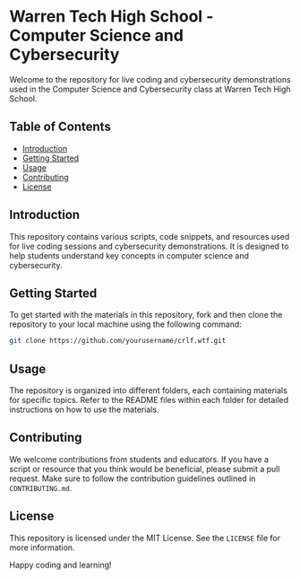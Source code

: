 # Warren Tech High School - Computer Science and Cybersecurity

Welcome to the repository for live coding and cybersecurity demonstrations used in the Computer Science and Cybersecurity class at Warren Tech High School.

## Table of Contents
- [Introduction](#introduction)
- [Getting Started](#getting-started)
- [Usage](#usage)
- [Contributing](#contributing)
- [License](#license)

## Introduction
This repository contains various scripts, code snippets, and resources used for live coding sessions and cybersecurity demonstrations. It is designed to help students understand key concepts in computer science and cybersecurity.

## Getting Started
To get started with the materials in this repository, fork and then clone the repository to your local machine using the following command:

```bash
git clone https://github.com/yourusername/crlf.wtf.git
```

## Usage
The repository is organized into different folders, each containing materials for specific topics. Refer to the README files within each folder for detailed instructions on how to use the materials.

## Contributing
We welcome contributions from students and educators. If you have a script or resource that you think would be beneficial, please submit a pull request. Make sure to follow the contribution guidelines outlined in `CONTRIBUTING.md`.

## License
This repository is licensed under the MIT License. See the `LICENSE` file for more information.

Happy coding and learning!
